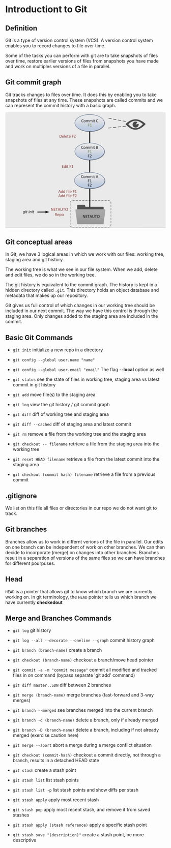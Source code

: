 # Introductiont to Git

## Definition

Git is a type of version control system (VCS). A version control system enables you to record changes to file over time.

Some of the tasks you can perform with git are to take snapshots of files over time, restore earlier versions of files from snapshots you have made and work on multiples versions of a file in parallel.

## Git commit graph

Git tracks changes to files over time. It does this by enabling you to take snapshots of files at any time. These snapshots are called commits and we can represent the commit history with a basic graph.

![Git commit graph example](./img/git%20commit%20%20graph.png)

## Git conceptual areas

In Git, we have 3 logical areas in which we work with our files: working tree, staging area and git history.

The working tree is what we see in our file system. When we add, delete and edit files, we do so in the working tree.

The git history is equivalent to the commit graph. The history is kept in a hidden directory called `.git`. This directory holds an object database and metadata that makes up our repository.

Git gives us full control of which changes in our working tree should be included in our next commit. The way we have this control is through the staging area. Only changes added to the staging area are included in the commit.

## Basic Git Commands

- `git init` initialize a new repo in a directory

- `git config --global user.name "name"`

- `git config --global user.email "email"` The flag **--local** option as well

- `git status` see the state of files in working tree, staging area vs latest commit in git history

- `git add` move file(s) to the staging area

- `git log` view the git history / git commit graph

- `git diff` diff of working tree and staging area

- `git diff --cached` diff of staging area and latest commit

- `git rm` remove a file from the working tree and the staging area

- `git checkout -- filename` retrieve a file from the staging area into the working tree

- `git reset HEAD filename` retrieve a file from the latest commit into the staging area

- `git checkout (commit hash) filename` retrieve a file from a previous commit

## .gitignore

We list on this file all files or directories in our repo we do not want git to track.

## Git branches

Branches allow us to work in differnt verions of the file in parallel. Our edits on one branch can be independent of work on other branches. We can then decide to incorporate (merge) on changes into other branches. Branches result in a separation of versions of the same files so we can have branches for different pourpuses.

## Head

`HEAD` is a pointer that allows git to know which branch we are currently working on. In git terminology, the `HEAD` pointer tells us which branch we have currently **checkedout**

## Merge and Branches Commands

- `git log` git history

- `git log --all --decorate --oneline --graph` commit history graph

- `git branch (branch-name)` create a branch

- `git checkout (branch-name)` checkout a branch/move head pointer

- `git commit -a -m "commit message"` commit all modified and tracked files in on command (bypass separate 'git add' command)

- `git diff master..SDN` diff between 2 branches

- `git merge (branch-name)` merge branches (fast-forward and 3-way merges)

- `git branch --merged` see branches merged into the current branch

- `git branch -d (branch-name)` delete a branch, only if already merged

- `git branch -D (branch-name)` delete a branch, including if not already merged (exercise caution here)

- `git merge --abort` abort a merge during a merge conflict situation

- `git checkout (commit-hash)` checkout a commit directly, not through a branch, results in a detached HEAD state

- `git stash` create a stash point

- `git stash list` list stash points

- `git stash list -p` list stash points and show diffs per stash

- `git stash apply` apply most recent stash

- `git stash pop` apply most recent stash, and remove it from saved stashes
- `git stash apply (stash reference)` apply a specific stash point

- `git stash save "(description)"` create a stash point, be more descriptive
